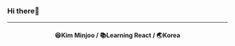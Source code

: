 ### Hi there👋
---
<div align="center">
  <h4> 
    😆Kim Minjoo / 📚Learning React / 🌏Korea
  </h4>
</div>

<!-- [![Top Langs](https://github-readme-stats.vercel.app/api/top-langs/?username=roses16-dev&layout=compact)](https://github.com/anuraghazra/github-readme-stats) -->

<!-- ![][SD]
 [SD]: https://img.shields.io/badge/-JavaScript-C24866?logo=JavaScript&logoColor=white -->
